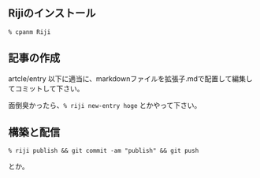 ## Rijiのインストール

    % cpanm Riji

## 記事の作成

artcle/entry 以下に適当に、markdownファイルを拡張子.mdで配置して編集してコミットして下さい。

面倒臭かったら、`% riji new-entry hoge` とかやって下さい。

## 構築と配信

    % riji publish && git commit -am "publish" && git push

とか。
